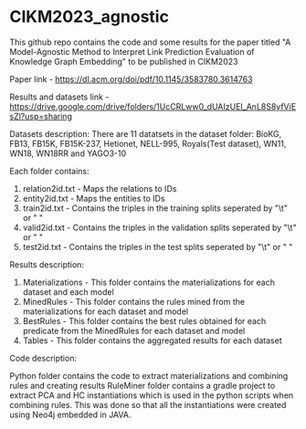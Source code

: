 # CIKM2023_agnostic
This github repo contains the code and some results for the paper titled "A Model-Agnostic Method to Interpret Link Prediction Evaluation of Knowledge Graph Embedding" to be published in CIKM2023

Paper link - https://dl.acm.org/doi/pdf/10.1145/3583780.3614763

Results and datasets link - https://drive.google.com/drive/folders/1UcCRLww0_dUAIzUEI_AnL8S8yfViEsZl?usp=sharing

Datasets description:
There are 11 datatsets in the dataset folder: BioKG, FB13, FB15K, FB15K-237, Hetionet, NELL-995, Royals(Test dataset), WN11, WN18, WN18RR and YAGO3-10

Each folder contains:
1. relation2id.txt - Maps the relations to IDs
2. entity2id.txt - Maps the entities to IDs
3. train2id.txt - Contains the triples in the training splits seperated by "\t" or " "
4. valid2id.txt - Contains the triples in the validation splits seperated by "\t" or " "
5. test2id.txt - Contains the triples in the test splits seperated by "\t" or " "

Results description:
1. Materializations - This folder contains the materializations for each dataset and each model
2. MinedRules - This folder contains the rules mined from the materializations for each dataset and model
3. BestRules - This folder contains the best rules obtained for each predicate from the MinedRules for each dataset and model
4. Tables - This folder contains the aggregated results for each dataset

Code description:

Python folder contains the code to extract materializations and combining rules and creating results
RuleMiner folder contains a gradle project to extract PCA and HC instantiations which is used in the python scripts when combining rules. This was done so that all the instantiations were created using Neo4j embedded in JAVA.

